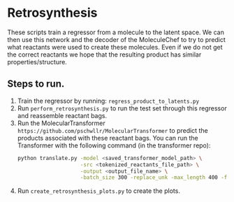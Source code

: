 # Retrosynthesis

These scripts train a regressor from a molecule to the latent space. We can then use this network and the decoder of
 the MoleculeChef to try to predict what reactants were used to create these molecules.
Even if we do not get the correct reactants we hope that the resulting product has similar properties/structure.

## Steps to run.
1. Train the regressor by running: `regress_product_to_latents.py`
2. Run `perform_retrosynthesis.py` to run the test set through this regressor and reassemble reactant bags.
3. Run the MolecularTransformer `https://github.com/pschwllr/MolecularTransformer` to predict the products associated 
with these reactant bags. You can run the Transformer with the following command (in the transformer repo):
    ```bash
    python translate.py -model <saved_transformer_model_path> \
                        -src <tokenized_reactants_file_path> \
                        -output <output_file_name> \
                        -batch_size 300 -replace_unk -max_length 400 -fast -gpu 1 -n_best 5
    
    ```
4. Run `create_retrosynthesis_plots.py` to create the plots.

